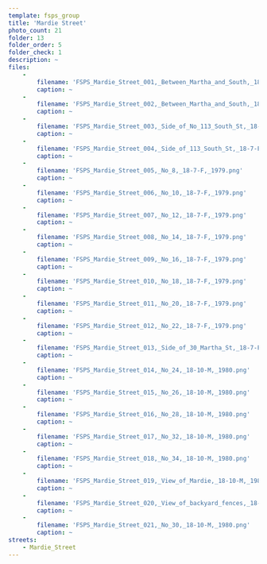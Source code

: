 ```yaml
---
template: fsps_group
title: 'Mardie Street'
photo_count: 21
folder: 13
folder_order: 5
folder_check: 1
description: ~
files:
    -
        filename: 'FSPS_Mardie_Street_001,_Between_Martha_and_South,_18-6-E,_1979.png'
        caption: ~
    -
        filename: 'FSPS_Mardie_Street_002,_Between_Martha_and_South,_18-6-E,_1979.png'
        caption: ~
    -
        filename: 'FSPS_Mardie_Street_003,_Side_of_No_113_South_St,_18-7-F,_1979.png'
        caption: ~
    -
        filename: 'FSPS_Mardie_Street_004,_Side_of_113_South_St,_18-7-F,_1979.png'
        caption: ~
    -
        filename: 'FSPS_Mardie_Street_005,_No_8,_18-7-F,_1979.png'
        caption: ~
    -
        filename: 'FSPS_Mardie_Street_006,_No_10,_18-7-F,_1979.png'
        caption: ~
    -
        filename: 'FSPS_Mardie_Street_007,_No_12,_18-7-F,_1979.png'
        caption: ~
    -
        filename: 'FSPS_Mardie_Street_008,_No_14,_18-7-F,_1979.png'
        caption: ~
    -
        filename: 'FSPS_Mardie_Street_009,_No_16,_18-7-F,_1979.png'
        caption: ~
    -
        filename: 'FSPS_Mardie_Street_010,_No_18,_18-7-F,_1979.png'
        caption: ~
    -
        filename: 'FSPS_Mardie_Street_011,_No_20,_18-7-F,_1979.png'
        caption: ~
    -
        filename: 'FSPS_Mardie_Street_012,_No_22,_18-7-F,_1979.png'
        caption: ~
    -
        filename: 'FSPS_Mardie_Street_013,_Side_of_30_Martha_St,_18-7-F,_1979.png'
        caption: ~
    -
        filename: 'FSPS_Mardie_Street_014,_No_24,_18-10-M,_1980.png'
        caption: ~
    -
        filename: 'FSPS_Mardie_Street_015,_No_26,_18-10-M,_1980.png'
        caption: ~
    -
        filename: 'FSPS_Mardie_Street_016,_No_28,_18-10-M,_1980.png'
        caption: ~
    -
        filename: 'FSPS_Mardie_Street_017,_No_32,_18-10-M,_1980.png'
        caption: ~
    -
        filename: 'FSPS_Mardie_Street_018,_No_34,_18-10-M,_1980.png'
        caption: ~
    -
        filename: 'FSPS_Mardie_Street_019,_View_of_Mardie,_18-10-M,_1980.png'
        caption: ~
    -
        filename: 'FSPS_Mardie_Street_020,_View_of_backyard_fences,_18-10-M,_1980.png'
        caption: ~
    -
        filename: 'FSPS_Mardie_Street_021,_No_30,_18-10-M,_1980.png'
        caption: ~
streets:
    - Mardie_Street
---
```

